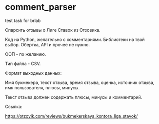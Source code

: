 # comment_parser
test task for brlab

Спарсить отзывы о Лиге Ставок из Отзовика.

Код на Python, желательно с комментариями. Библиотеки на твой выбор. Обертка, API и прочее не нужно.

ООП - по желанию.

Тип файла - CSV.

Формат выходных данных:

Имя букмекера, текст отзыва, время отзыва, оценка, источник отзыва, имя пользователя, плюсы, минусы.

Текст отзыва должен содержать плюсы, минусы и комментарий.

Ссылка:

https://otzovik.com/reviews/bukmekerskaya_kontora_liga_stavok/


